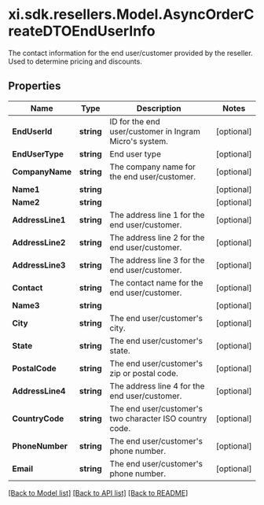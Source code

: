 # xi.sdk.resellers.Model.AsyncOrderCreateDTOEndUserInfo
The contact information for the end user/customer provided by the reseller. Used to determine pricing and discounts.

## Properties

Name | Type | Description | Notes
------------ | ------------- | ------------- | -------------
**EndUserId** | **string** | ID for the end user/customer in Ingram Micro&#39;s system. | [optional] 
**EndUserType** | **string** | End user type | [optional] 
**CompanyName** | **string** | The company name for the end user/customer. | [optional] 
**Name1** | **string** |  | [optional] 
**Name2** | **string** |  | [optional] 
**AddressLine1** | **string** | The address line 1 for the end user/customer. | [optional] 
**AddressLine2** | **string** | The address line 2 for the end user/customer. | [optional] 
**AddressLine3** | **string** | The address line 3 for the end user/customer. | [optional] 
**Contact** | **string** | The contact name for the end user/customer. | [optional] 
**Name3** | **string** |  | [optional] 
**City** | **string** | The end user/customer&#39;s city. | [optional] 
**State** | **string** | The end user/customer&#39;s state. | [optional] 
**PostalCode** | **string** | The end user/customer&#39;s zip or postal code. | [optional] 
**AddressLine4** | **string** | The address line 4 for the end user/customer. | [optional] 
**CountryCode** | **string** | The end user/customer&#39;s two character ISO country code. | [optional] 
**PhoneNumber** | **string** | The end user/customer&#39;s phone number. | [optional] 
**Email** | **string** | The end user/customer&#39;s phone number. | [optional] 

[[Back to Model list]](../README.md#documentation-for-models) [[Back to API list]](../README.md#documentation-for-api-endpoints) [[Back to README]](../README.md)

